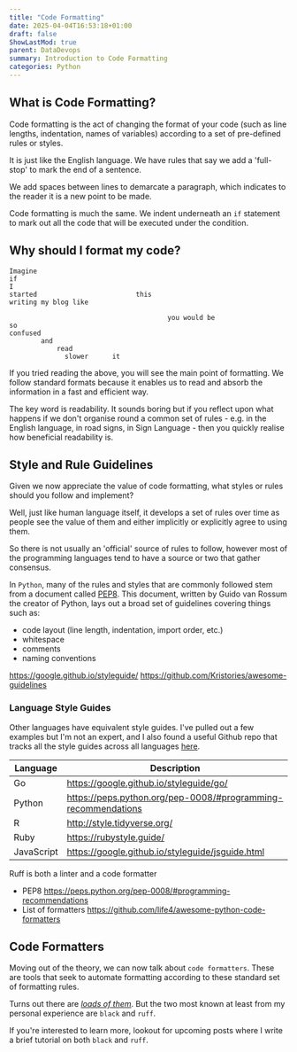 ```yaml
---
title: "Code Formatting"
date: 2025-04-04T16:53:18+01:00
draft: false
ShowLastMod: true
parent: DataDevops
summary: Introduction to Code Formatting
categories: Python
---
```


## What is Code Formatting?

Code formatting is the act of changing the format of your code
(such as line lengths, indentation, names of variables) according
to a set of pre-defined rules or styles.

It is just like the English language. We have rules that say
we add a 'full-stop' to mark the end of a sentence.

We add spaces between lines to demarcate a paragraph, which
indicates to the reader it is a new point to be made.

Code formatting is much the same. We indent underneath an
`if` statement to mark out all the code that will be executed
under the condition.

## Why should I format my code?

```
Imagine
if
I
started                         this
writing my blog like

                                        you would be
so
confused
        and
            read
              slower      it

```

If you tried reading the above, you will see the main point of formatting.
We follow standard formats because it enables us to read and absorb the information
in a fast and efficient way.

The key word is readability. It sounds boring but if you reflect upon
what happens if we don't organise round a common set
of rules - e.g. in the English language, in road signs, in Sign Language - then you
quickly realise how beneficial readability is.

## Style and Rule Guidelines

Given we now appreciate the value of code formatting, what styles or
rules should you follow and implement?

Well, just like human language itself, it develops a set of rules
over time as people see the value of them and either implicitly or
explicitly agree to using them.

So there is not usually an 'official' source of rules to follow, however most
of the programming languages tend to have a source or two that gather
consensus.

In `Python`, many of the rules and styles that are commonly followed
stem from a document called [PEP8](https://peps.python.org/pep-0008/#programming-recommendations). This document, written by Guido van Rossum
the creator of Python, lays out a broad set of guidelines covering things
such as:

- code layout (line length, indentation, import order, etc.)
- whitespace
- comments
- naming conventions

https://google.github.io/styleguide/
https://github.com/Kristories/awesome-guidelines

### Language Style Guides

Other languages have equivalent style guides. I've pulled out a few examples but
I'm not an expert, and I also found a useful Github repo that tracks all the style guides across all languages [here](https://github.com/Kristories/awesome-guidelines).

| Language   | Description                                                   |
| ---------- | ------------------------------------------------------------- |
| Go         | https://google.github.io/styleguide/go/                       |
| Python     | https://peps.python.org/pep-0008/#programming-recommendations |
| R          | http://style.tidyverse.org/                                   |
| Ruby       | https://rubystyle.guide/                                      |
| JavaScript | https://google.github.io/styleguide/jsguide.html              |

Ruff is both a linter and a code formatter

- PEP8 https://peps.python.org/pep-0008/#programming-recommendations
- List of formatters https://github.com/life4/awesome-python-code-formatters

## Code Formatters

Moving out of the theory, we can now talk about `code formatters`. These are tools
that seek to automate formatting according to these standard set of formatting rules.

Turns out there are [_loads of them_](https://github.com/life4/awesome-python-code-formatters). But the two most known at least from my personal
experience are `black` and `ruff`.

If you're interested to learn more, lookout for upcoming posts where I write a brief tutorial on both `black` and `ruff`.
